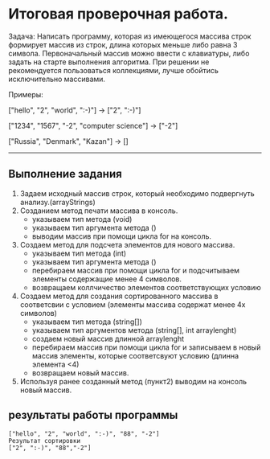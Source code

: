 # Итоговая проверочная работа.

Задача: Написать программу, которая из имеющегося массива строк формирует массив из строк, длина которых меньше либо равна 3 символа. Первоначальный массив можно ввести с клавиатуры, либо задать на старте выполнения алгоритма. При решении не рекомендуется пользоваться коллекциями, лучше обойтись исключительно массивами.

Примеры:

["hello", "2", "world", ":-)"] -> ["2", ":-)"]

["1234", "1567", "-2", "computer science"] -> ["-2"]

["Russia", "Denmark", "Kazan"] -> []

---
## Выполнение задания

1. Задаем исходный массив строк, который необходимо подвергнуть анализу.(arrayStrings)
2. Созданием метод печати массива в консоль.
    + указываем тип метода (void)
    + указываем тип аргумента метода ()
    + выводим массив при помощи цикла for на консоль.
3. Создаем метод для подсчета элементов для нового массива.
    + указываем тип метода (int)
    + указываем тип аргумента метода ()
    + перебираем массив при помощи цикла for и подсчитываем элементы    содержащие менее 4 символов.
    + возвращаем коллчичество элементов соответствующих условию
4. Создаем метод для создания сортированного массива в соответсвии с условием (элементы массива содержат менее 4х символов)
    + указываем тип метода (string[])
    + указываем тип аргументов метода (string[], int arraylenght)
    + создаем новый массив длинной arraylenght
    + перебираем массив при помощи цикла for и записываем в новый массив элементы, которые соответсвуют условию (длинна элемента <4)
    + возвращаем новый массив.
5. Используя ранее созданный метод (пункт2) выводим на консоль новый массив.

## результаты работы программы

    ["hello", "2", "world", ":-)", "88", "-2"]
    Рeзультат сортировки
    ["2", ":-)", "88","-2"]